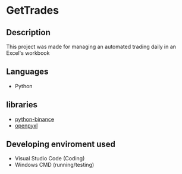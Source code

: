 # GetTrades

## Description
This project was made for managing an automated trading daily in an Excel's workbook



## Languages
- Python

## libraries
- [python-binance](https://python-binance.readthedocs.io/en/latest/)
- [openpyxl](https://openpyxl.readthedocs.io/en/stable/)

## Developing enviroment used
- Visual Studio Code (Coding)
- Windows CMD (running/testing)

